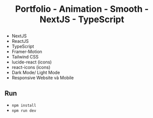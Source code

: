 # <p align="center"> Portfolio - Animation - Smooth - NextJS - TypeScript </p>  
 
- NextJS
- ReactJS
- TypeScript
- Framer-Motion
- Tailwind CSS
- lucide-react (icons)
- react-icons (icons)
- Dark Mode/ Light Mode
- Responsive Website và Mobile


## Run
- `npm install`
- `npm run dev`

